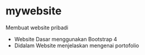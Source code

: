 # mywebsite
Membuat website pribadi

- Website Dasar menggunakan Bootstrap 4
- Didalam Website menjelaskan mengenai portofolio
